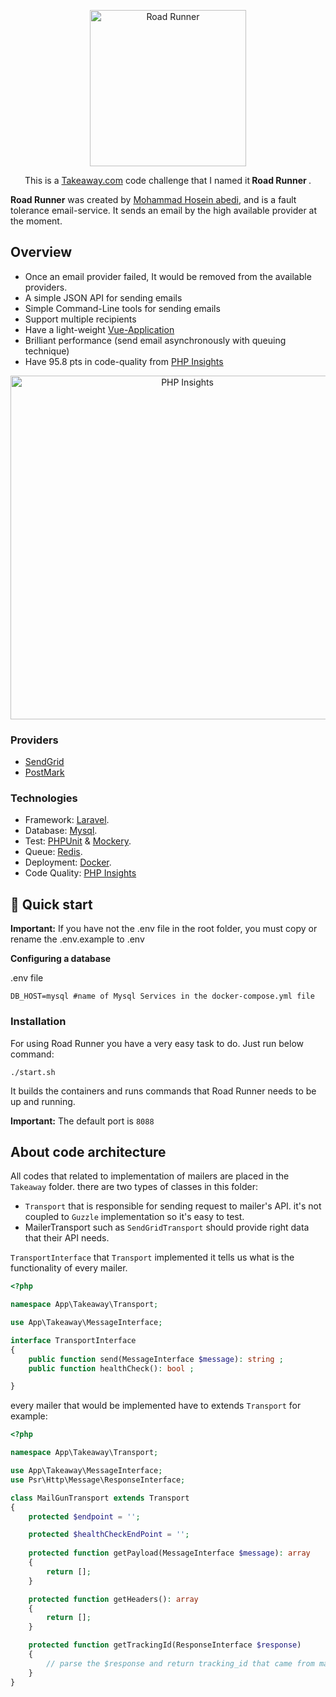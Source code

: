 <p align="center">
        <img src="https://raw.githubusercontent.com/hoseinz3/simpleStore/hoseinz3-patch-1/10.jpg" width="250" alt="Road Runner">
          <p align="center">
    This is a <a href="https://takeaway.com">Takeaway.com</a> code challenge that I named it<strong> Road Runner </strong>.
  </p>
</p>

**Road Runner** was created by [Mohammad Hosein abedi](https://github.com/hoseinz3), and is a fault tolerance email-service.
It sends an email by the high available provider at the moment.

## Overview
- Once an email provider failed, It would be removed from the available providers.
- A simple JSON API for sending emails
- Simple Command-Line tools for sending emails
- Support multiple recipients
- Have a light-weight [Vue-Application](https://github.com/hoseinz3/ui-road-runner)
- Brilliant performance (send email asynchronously with queuing technique)
- Have 95.8 pts in code-quality from [PHP Insights](https://github.com/nunomaduro/phpinsights)

<p align="center">
        <img src="https://raw.githubusercontent.com/hoseinz3/simpleStore/hoseinz3-patch-1/insights.png" width="550" alt="PHP Insights">
</p>

### Providers
- [SendGrid](https://sendgrid.com)
- [PostMark](https://postmarkapp.com)
### Technologies
- Framework: [Laravel](https://github.com/laravel/laravel).
- Database: [Mysql](https://www.mysql.com/).
- Test: [PHPUnit](https://github.com/sebastianbergmann/phpunit) & [Mockery](https://github.com/mockery/mockery).
- Queue: [Redis](https://redis.io/).
- Deployment: [Docker](https://www.docker.com/).
- Code Quality: [PHP Insights](https://github.com/nunomaduro/phpinsights)

## 🚀 Quick start
**Important:** If you have not the .env file in the root folder, you must copy or rename the .env.example to .env

**Configuring a database**

.env file
```
DB_HOST=mysql #name of Mysql Services in the docker-compose.yml file
```
### Installation
For using Road Runner you have a very easy task to do. Just run below command:

`./start.sh`

It builds the containers and runs commands that Road Runner needs to be up and running.

**Important:** The default port is `8088`

## About code architecture

All codes that related to implementation of mailers are placed in the `Takeaway` folder. there are two types of classes in this folder:

- `Transport` that is responsible for sending request to mailer's API. it's not coupled to `Guzzle` implementation so it's easy to test.
- MailerTransport such as `SendGridTransport` should provide right data that their API needs.

`TransportInterface` that `Transport` implemented it tells us what is the functionality of every mailer. 
```php
<?php

namespace App\Takeaway\Transport;

use App\Takeaway\MessageInterface;

interface TransportInterface
{
    public function send(MessageInterface $message): string ;
    public function healthCheck(): bool ;

}
```
every mailer that would be implemented have to extends `Transport`
for example:

```php
<?php

namespace App\Takeaway\Transport;

use App\Takeaway\MessageInterface;
use Psr\Http\Message\ResponseInterface;

class MailGunTransport extends Transport
{
    protected $endpoint = '';

    protected $healthCheckEndPoint = '';
    
    protected function getPayload(MessageInterface $message): array
    {
        return [];
    }

    protected function getHeaders(): array
    {
        return [];
    }

    protected function getTrackingId(ResponseInterface $response)
    {
        // parse the $response and return tracking_id that came from mailer
    }
}

```

